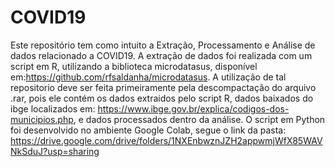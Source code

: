 # COVID19
Este repositório tem como intuito a Extração, Processamento e Análise de dados relacionado a COVID19. A extração de dados foi realizada com um script em R, utilizando a biblioteca microdatasus, disponível em:https://github.com/rfsaldanha/microdatasus.
A utilização de tal repositorio deve ser feita primeiramente pela descompactação do arquivo .rar, pois ele contém os dados extraidos pelo script R, dados baixados do ibge localizados em: https://www.ibge.gov.br/explica/codigos-dos-municipios.php, e dados processados dentro da análise.
O script em Python foi desenvolvido no ambiente Google Colab, segue o link da pasta: https://drive.google.com/drive/folders/1NXEnbwznJZH2appwmjWfX85WAVNkSduJ?usp=sharing
